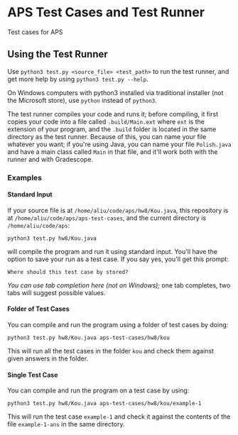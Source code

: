 # APS Test Cases and Test Runner
Test cases for APS

## Using the Test Runner
Use `python3 test.py <source_file> <test_path>` to run the test runner, and get more
help by using `python3 test.py --help`.

On Windows computers with python3 installed via traditional installer (not the
Microsoft store), use `python` instead of `python3`.

The test runner compiles your code and runs it; before compiling, it first copies
your code into a file called `.build/Main.ext` where `ext` is the extension of your
program, and the `.build` folder is located in the same directory as the test
runner. Because of this, you can name your file whatever you want; if you're using
Java, you can name your file `Polish.java` and have a main class called `Main` in
that file, and it'll work both with the runner and with Gradescope.

### Examples

#### Standard Input
If your source file is at `/home/aliu/code/aps/hw8/Kou.java`, this repository is
at `/home/aliu/code/aps/aps-test-cases`, and the current directory is `/home/aliu/code/aps`:

```
python3 test.py hw8/Kou.java
```

will compile the program and run it using standard input. You'll have the option
to save your run as a test case. If you say yes, you'll get this prompt:

```
Where should this test case by stored?
```

*You can use tab completion here (not on Windows);* one tab completes, two tabs
will suggest possible values.

#### Folder of Test Cases
You can compile and run the program using a folder of test cases by doing:

```
python3 test.py hw8/Kou.java aps-test-cases/hw8/kou
```

This will run all the test cases in the folder `kou` and check them against
given answers in the folder.

#### Single Test Case
You can compile and run the program on a test case by using:

```
python3 test.py hw8/Kou.java aps-test-cases/hw8/kou/example-1
```

This will run the test case `example-1` and check it against the contents of the
file `example-1-ans` in the same directory.
